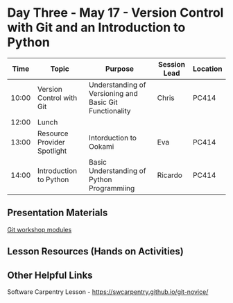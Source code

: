 # Day Three - May 17 - Version Control with Git and an Introduction to Python 

| Time | Topic                       | Purpose | Session Lead | Location |
|------|-----------------------------|---------|--------------|----------|
| 10:00 | Version Control with Git    | Understanding of Versioning and Basic Git Functionality | Chris | PC414 |
| 12:00 | Lunch                       | | | | 
| 13:00 | Resource Provider Spotlight | Intorduction to Ookami | Eva | PC414 | 
| 14:00 | Introduction to Python      | Basic Understanding of Python Programmiing | Ricardo | PC414 | 

## Presentation Materials

[Git workshop modules](git/)

## Lesson Resources (Hands on Activities)

## Other Helpful Links
Software Carpentry Lesson - https://swcarpentry.github.io/git-novice/
